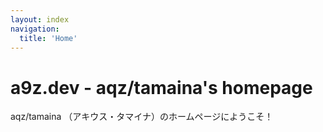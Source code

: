 ```yaml
---
layout: index
navigation:
  title: 'Home'
---
```


# a9z.dev - aqz/tamaina's homepage

aqz/tamaina （アキウス・タマイナ）のホームページにようこそ！
